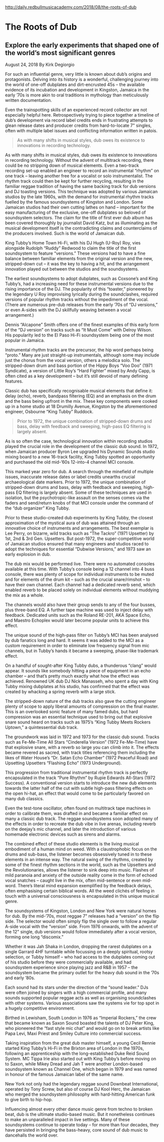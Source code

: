 http://daily.redbullmusicacademy.com/2018/08/the-roots-of-dub

# The Roots of Dub

## Explore the early experiments that shaped one of the world’s most significant genres

August 24, 2018
By Kirk Degiorgio

For such an influential genre, very little is known about dub’s origins and protagonists. Delving into its history is a wonderful, challenging journey into the world of one-off dubplates and dirt-encrusted 45s – the available evidence of its incubation and development in Kingston, Jamaica in the early ’70s is more akin to oral traditions in mythology than meticulously written documentation.

Even the trainspotting skills of an experienced record collector are not especially helpful here. Retrospectively trying to piece together a timeline of dub’s development via record label credits ends in frustrating attempts to glean release dates and producer credits from hard-to-locate 7" singles, often with multiple label issues and conflicting information written in patois.

> As with many shifts in musical styles, dub owes its existence to innovations in recording technology.

As with many shifts in musical styles, dub owes its existence to innovations in recording technology. Without the advent of multitrack recording, there could be no stripping down of musical elements. Even a two-track recording set-up enabled an engineer to record an instrumental “rhythm” on one track – leaving another free for a vocalist or solo instrumentalist. The rhythm track could then be kept for further recycling, resulting in the familiar reggae tradition of having the same backing track for dub versions and DJ toasting versions. This technique was adopted by various Jamaican studios by the late 1960s, with the demand for instrumental rhythm tracks fuelled by the famous soundsystems of Kingston and London. Some Jamaican studios had their own cutting lathes on hand – important for the easy manufacturing of the exclusive, one-off dubplates so beloved of soundsystem selectors. The claim for the title of first ever dub album has been covered thoroughly by journalist David Katz, but as illuminating as the musical development itself is the contradicting claims and counterclaims of the producers involved. Such is the world of Jamaican dub.

King Tubby’s Home Town Hi-Fi, with his DJ Hugh (U-Roy) Roy, vies alongside Rudolph “Ruddy” Redwood to claim the title of the first soundsystem to feature “versions.” These versions had to have a fine balance between familiar elements from the original version and the new, stripped-down cut – it was the key to having a hit, and the arrangement innovation played out between the studios and the soundsystems.

The earliest soundsystems to adopt dubplates, such as Coxsone’s and King Tubby’s, had a increasing need for these instrumental versions due to the rising importance of the DJ. The popularity of this “toaster,” pioneered by the legendary U Roy improvising lyrically during the soundclashes, required versions of popular rhythm tracks without the impediment of the vocal. (There are numerous pre-dub releases from the early ’70s of “DJ versions,” or even A-sides with the DJ skillfully weaving between a vocal arrangement.)

Dennis “Alcapone” Smith offers one of the finest examples of this early form of the “DJ version” on tracks such as “It Must Come” with Delroy Wilson. His popularity led to the El Paso Hi-Fi soundsystem being one of the most popular in Jamaica.

Instrumental rhythm tracks are the precursor, the hip word perhaps being “proto.” Many are just straight-up instrumentals, although some may include just the chorus from the vocal version, others a melodica solo. The stripped-down drum and bass portion of the Hippy Boys “Voo Doo” (1971 Syndicate), a version of Little Roy’s “Hard Fighter” mixed by Andy Capp, is often cited as a key development – but it’s still devoid of many defining features.

Classic dub has specifically recognisable musical elements that define it: delay (echo), reverb, bandpass filtering (EQ) and an emphasis on the drum and the bass being upfront in the mix. These key components were cooked up in a home studio at 18 Drumilly Avenue, Kingston by the aforementioned engineer, Osbourne “King Tubby” Ruddock.

> Prior to 1972, the unique combination of stripped-down drums and bass, delay with feedback and sweeping, high-pass EQ filtering is largely absent.

As is so often the case, technological innovation within recording studios played the crucial role in the development of the classic dub sound. In 1972, when Jamaican producer Byron Lee upgraded his Dynamic Sounds studio mixing board to a new 16-track facility, King Tubby spotted an opportunity and purchased the old mid-’60s 12-into-4 channel MCI console.

This marked year zero for dub. A search through the minefield of multiple issues, inaccurate release dates or label credits unearths crucial archaeological date markers. Prior to 1972, the unique combination of stripped-down drums and bass, delay with feedback and sweeping, high-pass EQ filtering is largely absent. Some of these techniques are used in isolation, but the psychotropic-like assault on the senses comes via the faders and send/return knobs of that MCI console under the command of the “dub organizer” King Tubby.

Prior to these studio-created dub experiments by King Tubby, the closest approximation of the mystical aura of dub was attained through an innovative choice of instruments and arrangements. The best exemplar is Lee Perry, on bizarre, wild tracks such as “The Tackro” (1971 Upsetter) by 1st, 2nd & 3rd Gen. Upsetters. But post-1972, the super-competitive world of Jamaican studios ensured that many engineers and studios raced to adopt the techniques for essential “Dubwise Versions,” and 1973 saw an early explosion in dub.

The dub mix would be performed live. There were no automated consoles available at this time. With Tubby’s console being a 12 channel into 4 buss console, there was plenty of scope for individual instruments to be muted and for elements of the drum kit – such as the crucial snare/rimshot – to have their own channel. Each channel had a dedicated reverb send, which enabled reverb to be placed solely on individual elements without muddying the mix as a whole.

The channels would also have their group sends to any of the four busses, plus three-band EQ. A further tape machine was used to inject delay with feedback. Dedicated units such as the Roland RE-201, AKA Space Echo, and Maestro Echoplex would later become popular units to achieve this effect.

The unique sound of the high-pass filter on Tubby’s MCI has been analysed by dub fanatics long and hard. It seems it was added to the MCI as a custom requirement in order to eliminate low frequency signal from mic channels, but in Tubby’s hands it became a sweeping, phase-like trademark effect.

On a handful of sought-after King Tubby dubs, a thunderous “clang” would appear. It sounds like somebody hitting a piece of equipment in an echo chamber – and that’s pretty much exactly what how the effect was achieved. Renowned UK dub DJ Nick Manasseh, who spent a day with King Tubby mixing dubplates at his studio, has confirmed that the effect was created by whacking a spring reverb with a large stick.

The stripped-down nature of the dub tracks also gave the cutting engineer plenty of scope to apply liberal amounts of compression on the final master. This is an overlooked sonic feature of many famed dubs, but hard compression was an essential technique used to bring out that explosive snare sound heard on tracks such as 1975’s “King Tubby Meets Rockers Uptown,” a quintessential dub track.

The groundwork was laid in 1972 and 1973 for the classic dub sound. Tracks such as Fe-Me-Time All Stars “Cinderella Version” (1972 Fe-Me-Time) have that explosive snare, with a reverb so large you can climb into it. The effects became revered as sacred, with track titles referencing them including the likes of Water House’s “Dr. Satan Echo Chamber” (1972 Peaceful Road) and Upsetting Upsetters “Flashing Echo” (1973 Underground).

This progression from traditional instrumental rhythm track is perfectly encapsulated in the track “Pure Rhythm” by Rupie Edwards All-Stars (1972 Success). A conventional version starts to introduce the new dub elements towards the latter half of the cut with subtle high-pass filtering effects on the open hi-hat, an effect that would come to be particularly favored on many dub classics.

Even the test-tone oscillator, often found on multitrack tape machines in order to calibrate them, was drafted in and became a familiar effect on many a classic dub track. The reggae soundsystems soon adopted many of the effects in order to recreate the dub vibe in live arenas, including reverb on the deejay’s mic channel, and later the introduction of various homemade electronic devices such as sirens and alarms.

The combined effect of these studio elements is the living musical embodiment of a human mind on weed. With a claustrophobic focus on the drums and sub-bass, the listener becomes obsessively tuned in to these elements in an intense way. The natural swing of the rhythms, created by some of the finest rhythm sections in the world, such as the Upsetters and the Revolutionaries, allows the listener to sink deep into music. Flashes of mild paranoia and anxiety of the outside reality come in the form of echoed vocal snatches – caught live in the mix, often mid-sentence or even mid-word. There’s literal mind expansion exemplified by the feedback delays, often emphasising certain biblical words. All the weed clichés of feeling in touch with a universal consciousness is encapsulated in this unique musical genre.

The soundsystems of Kingston, London and New York were natural homes for dub. By the mid-’70s, most reggae 7" releases had a “version” on the flip side. The selector would often simply flip the single over to follow a regular A-side vocal with the “version” side. From 1976 onwards, with the advent of the 12" single, dub versions would follow immediately after a vocal version, forming one long “discomix.”

Whether it was Jah Shaka in London, dropping the rarest dubplates on a single Garrard 4HF turntable while focussing on a deeply spiritual, rootsy selection, or Tubby himself – who had access to the dubplates coming out of his studio before they were commercially available, and had soundsystem experience since playing jazz and R&B in 1957 – the soundsystem became the primary outlet for the heavy dub sound in the ’70s and early ’80s.

Each sound had its stars under the direction of the “sound leader.” DJs were often joined by singers with a high commercial profile, and many sounds supported popular reggae acts as well as organising soundclashes with other systems. Various associations saw the systems vie for top spot in a hugely competitive environment.

Birthed in Lewisham, South London in 1976 as “Imperial Rockers,” the crew that became known as Saxon Sound boasted the talents of DJ Peter King, who pioneered the “fast style mic chat” and would go on to break artists like Papa Levi, Maxi Priest and Smiley Culture into commercial success.

Taking inspiration from the great dub master himself, a young Cecil Rennie started King Tubby’s Hi-Fi in the Brixton area of London in the 1970s, following an apprenticeship with the long-established Duke Reid Sound System. MC Tippa Irie also started out with King Tubby’s before moving on to Saxon, while Mikey Dread and Jah T were another London-based soundsystem known as Channel One, which began in 1979 and was named in honour of the famous Jamaican label of the same name.

New York not only had the legendary reggae sound Downbeat International, operated by Tony Screw, but also of course DJ Kool Herc, the Jamaican who merged the soundsystem philosophy with hard-hitting American funk to give birth to hip-hop.

Influencing almost every other dance music genre from techno to broken beat, dub is the ultimate studio-based music. But it nonetheless continues to make an unparalleled impact in live settings. Many of these soundsystems continue to operate today – for more than four decades, they have persisted in bringing the bass-heavy, core sound of dub music to dancehalls the world over.